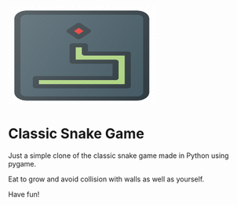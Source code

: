 <img src="icon.png" alt="Icon" width="300px" height="200px"/>

# Classic Snake Game

Just a simple clone of the classic snake game made in Python using pygame. 

Eat to grow and avoid collision with walls as well as yourself.

Have fun!

